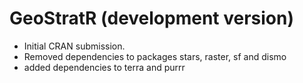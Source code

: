 # GeoStratR (development version)

* Initial CRAN submission.
* Removed dependencies to packages stars, raster, sf and dismo
* added dependencies to terra and purrr
